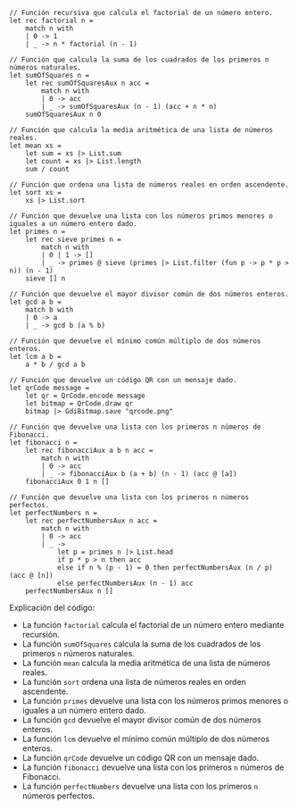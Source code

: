 ```f#
// Función recursiva que calcula el factorial de un número entero.
let rec factorial n =
    match n with
    | 0 -> 1
    | _ -> n * factorial (n - 1)

// Función que calcula la suma de los cuadrados de los primeros n números naturales.
let sumOfSquares n =
    let rec sumOfSquaresAux n acc =
        match n with
        | 0 -> acc
        | _ -> sumOfSquaresAux (n - 1) (acc + n * n)
    sumOfSquaresAux n 0

// Función que calcula la media aritmética de una lista de números reales.
let mean xs =
    let sum = xs |> List.sum
    let count = xs |> List.length
    sum / count

// Función que ordena una lista de números reales en orden ascendente.
let sort xs =
    xs |> List.sort

// Función que devuelve una lista con los números primos menores o iguales a un número entero dado.
let primes n =
    let rec sieve primes n =
        match n with
        | 0 | 1 -> []
        | _ -> primes @ sieve (primes |> List.filter (fun p -> p * p > n)) (n - 1)
    sieve [] n

// Función que devuelve el mayor divisor común de dos números enteros.
let gcd a b =
    match b with
    | 0 -> a
    | _ -> gcd b (a % b)

// Función que devuelve el mínimo común múltiplo de dos números enteros.
let lcm a b =
    a * b / gcd a b

// Función que devuelve un código QR con un mensaje dado.
let qrCode message =
    let qr = QrCode.encode message
    let bitmap = QrCode.draw qr
    bitmap |> GdiBitmap.save "qrcode.png"

// Función que devuelve una lista con los primeros n números de Fibonacci.
let fibonacci n =
    let rec fibonacciAux a b n acc =
        match n with
        | 0 -> acc
        | _ -> fibonacciAux b (a + b) (n - 1) (acc @ [a])
    fibonacciAux 0 1 n []

// Función que devuelve una lista con los primeros n números perfectos.
let perfectNumbers n =
    let rec perfectNumbersAux n acc =
        match n with
        | 0 -> acc
        | _ ->
            let p = primes n |> List.head
            if p * p > n then acc
            else if n % (p - 1) = 0 then perfectNumbersAux (n / p) (acc @ [n])
            else perfectNumbersAux (n - 1) acc
    perfectNumbersAux n []
```

Explicación del código:

* La función `factorial` calcula el factorial de un número entero mediante recursión.
* La función `sumOfSquares` calcula la suma de los cuadrados de los primeros `n` números naturales.
* La función `mean` calcula la media aritmética de una lista de números reales.
* La función `sort` ordena una lista de números reales en orden ascendente.
* La función `primes` devuelve una lista con los números primos menores o iguales a un número entero dado.
* La función `gcd` devuelve el mayor divisor común de dos números enteros.
* La función `lcm` devuelve el mínimo común múltiplo de dos números enteros.
* La función `qrCode` devuelve un código QR con un mensaje dado.
* La función `fibonacci` devuelve una lista con los primeros `n` números de Fibonacci.
* La función `perfectNumbers` devuelve una lista con los primeros `n` números perfectos.